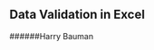 ## Data Validation in Excel
######Harry Bauman

<!-- Talk about what it is -->

<!-- Talk about why it is a useful tool -->

<!-- Talk about how to use the tool -->

<!-- Link to an excel spreadsheet -->
